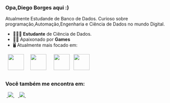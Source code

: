 ### Opa,Diego Borges aqui :)
Atualmente Estudande de Banco de Dados. Curioso sobre programação,Automação,Engenharia e Ciência de Dados no mundo Digital.

- 👨🏻‍💻 **Estudante** de Ciência de Dados.
- 🧗🏼 Apaixonado por **Games**
- 🖥️ Atualmente mais focado em:
<div style="display: inline">
  &nbsp;&nbsp;<img width='50' height='50' src="https://cdn.jsdelivr.net/gh/devicons/devicon/icons/python/python-original.svg" />&nbsp;&nbsp;
  &nbsp;&nbsp;<img width='50' height='50' src="https://cdn.jsdelivr.net/gh/devicons/devicon/icons/r/r-original.svg" />&nbsp;&nbsp;&nbsp;
  &nbsp;&nbsp;<img width='50' height='50' src="https://cdn.jsdelivr.net/gh/devicons/devicon/icons/mysql/mysql-plain-wordmark.svg" />
  &nbsp;&nbsp;<img width='50' height='50' src="https://icongr.am/devicon/amazonwebservices-original.svg?size=128&color=currentColor" />
</div> 

##

### Você também me encontra em:
&nbsp;<a href="www.linkedin.com/in/
diegoborges26121997">
  <img src="https://img.shields.io/badge/linkedin-%230077B5.svg?style=for-the-badge&logo=linkedin&logoColor=white">
</a>&nbsp;
&nbsp;<a href="https://www.instagram.com/puyuco1997/">
  <img src="https://img.shields.io/badge/Instagram-%23E4405F.svg?style=for-the-badge&logo=Instagram&logoColor=white">
</a>&nbsp;







<!---

- 👋 Oi,Eu sou Diego Borges
- 👀 I’m interested in ... Video games  technology
- 🌱 I’m currently learning ... DataBase
- 💞️ I’m looking to collaborate on ...
- 📫 How to reach me ...

<!---
Puyuco/Puyuco is a ✨ special ✨ repository because its `README.md` (this file) appears on your GitHub profile.
You can click the Preview link to take a look at your changes.
--->
